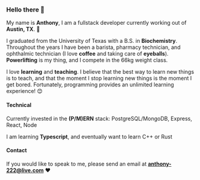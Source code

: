 ### Hello there :wave:

My name is **Anthony**, I am a fullstack developer currently working out of **Austin, TX**. :metal:

I graduated from the University of Texas with a B.S. in **Biochemistry**. Throughout the years I have been a barista, pharmacy technician, and ophthalmic technician (I love **coffee** and taking care of **eyeballs**). **Powerlifting** is my thing, and I compete in the 66kg weight class.

I love **learning** and **teaching**. I believe that the best way to learn new things is to teach, and that the moment I stop learning new things is the moment I get bored. Fortunately, programming provides an unlimited learning experience! :blush:

#### Technical

Currently invested in the **(P/M)ERN** stack: PostgreSQL/MongoDB, Express, React, Node

I am learning **Typescript**, and eventually want to learn C++ or Rust

#### Contact

If you would like to speak to me, please send an email at **anthony-222@live.com** :heart:
